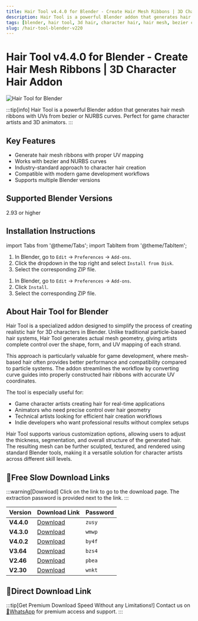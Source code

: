 ```yaml
---
title: Hair Tool v4.4.0 for Blender - Create Hair Mesh Ribbons | 3D Character Hair Addon
description: Hair Tool is a powerful Blender addon that generates hair mesh ribbons with UVs from bezier or NURBS curves. Perfect for game character artists and 3D animators.
tags: [blender, hair tool, 3d hair, character hair, hair mesh, bezier curves, nurbs curves, 3d animation, blender addon, game development]
slug: /hair-tool-blender-v220
---
```


<!--First Part-This is Title -->
# Hair Tool v4.4.0 for Blender - Create Hair Mesh Ribbons | 3D Character Hair Addon

<!--Second Part-This is First Banner -->
![Hair Tool for Blender](https://www.gfxcamp.com/wp-content/uploads/2019/04/Gumroad-Hair-Tool-Blender.jpg)

:::tip[info]
Hair Tool is a powerful Blender addon that generates hair mesh ribbons with UVs from bezier or NURBS curves. Perfect for game character artists and 3D animators.
:::

## Key Features

- Generate hair mesh ribbons with proper UV mapping
- Works with bezier and NURBS curves
- Industry-standard approach to character hair creation
- Compatible with modern game development workflows
- Supports multiple Blender versions

## Supported Blender Versions

2.93 or higher

## Installation Instructions

import Tabs from '@theme/Tabs';
import TabItem from '@theme/TabItem';

<Tabs>
  <TabItem value="blender-4.1+" label="Blender 4.1 and Later" default>
    <ol>
      <li>In Blender, go to <code>Edit</code> → <code>Preferences</code> → <code>Add-ons</code>.</li>
      <li>Click the dropdown in the top right and select <code>Install from Disk</code>.</li>
      <li>Select the corresponding ZIP file.</li>
    </ol>
  </TabItem>
  <TabItem value="blender-4.0-" label="Blender 4.0 and Earlier">
    <ol>
      <li>In Blender, go to <code>Edit</code> → <code>Preferences</code> → <code>Add-ons</code>.</li>
      <li>Click <code>Install</code>.</li>
      <li>Select the corresponding ZIP file.</li>
    </ol>
  </TabItem>
</Tabs>


## About Hair Tool for Blender

Hair Tool is a specialized addon designed to simplify the process of creating realistic hair for 3D characters in Blender. Unlike traditional particle-based hair systems, Hair Tool generates actual mesh geometry, giving artists complete control over the shape, form, and UV mapping of each strand.

This approach is particularly valuable for game development, where mesh-based hair often provides better performance and compatibility compared to particle systems. The addon streamlines the workflow by converting curve guides into properly constructed hair ribbons with accurate UV coordinates.

The tool is especially useful for:
- Game character artists creating hair for real-time applications
- Animators who need precise control over hair geometry
- Technical artists looking for efficient hair creation workflows
- Indie developers who want professional results without complex setups

Hair Tool supports various customization options, allowing users to adjust the thickness, segmentation, and overall structure of the generated hair. The resulting mesh can be further sculpted, textured, and rendered using standard Blender tools, making it a versatile solution for character artists across different skill levels.

<!-- The Last Part-Download -->
## 🐌Free Slow Download Links
:::warning[Download]
Click on the link to go to the download page. The extraction password is provided next to the link.
:::

| Version | Download Link | Password |
| ------- | ------------- | -------- |
| **V4.4.0** | [Download](https://pan.baidu.com/s/1QBFq_XV5BeRVhb6te_13sw?pwd=zusy) | `zusy` |
| **V4.3.0** | [Download](https://pan.baidu.com/s/118HX_pMvidnaQO0w5QA6NA?pwd=wmwp) | `wmwp` |
| **V4.0.2** | [Download](https://pan.baidu.com/s/1hVE5lzTuMFa9Lganan9nXw?pwd=by4f) | `by4f` |
| **V3.64** | [Download](https://pan.baidu.com/s/1TTMDYSZAfZ6xk9CvXph_Pw?pwd=bzs4) | `bzs4` |
| **V2.46** | [Download](https://pan.baidu.com/s/1RSF8PyY3ook67Q8IurMa9g?pwd=pbea) | `pbea` |
| **V2.30** | [Download](https://pan.baidu.com/s/1U97pZd50_WUewWZ5BuHS0A) | `wnkt` |

## 🚀Direct Download Link
:::tip[Get Premium Download Speed Without any Limitations!]
Contact us on [💬WhatsApp](https://wa.me/+8613237610083) for premium  access and support.
:::